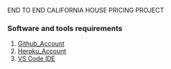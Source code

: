 END TO END CALIFORNIA HOUSE PRICING PROJECT

### Software and tools requirements
1. [Github_Account](https://github.com/mdurgasaianil/california_house_pricing.git)
2. [Heroku_Account](https://dashboard.heroku.com/)
2. [VS Code IDE](https://code.visualstudio.com/)